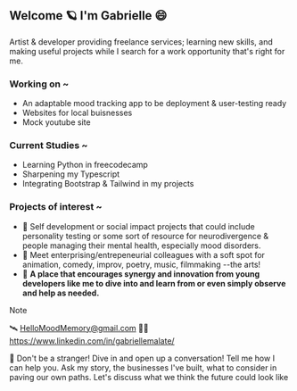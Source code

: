##  Welcome 🪐 I'm Gabrielle 😄

Artist & developer providing freelance services; learning new skills, and making useful projects while I search for a work opportunity that's right for me. 
<!--
**gabriellemalate/gabriellemalate** is a ✨ _special_ ✨ repository because its `README.md` (this file) appears on your GitHub profile.
-->
### Working on ~
- An adaptable mood tracking app to be deployment & user-testing ready 
- Websites for local buisnesses 
- Mock youtube site
  
### Current Studies ~
- Learning Python in freecodecamp
- Sharpening my Typescript
- Integrating Bootstrap & Tailwind in my projects

### Projects of interest ~ 
- 🔬 Self development or social impact projects that could include personality testing or some sort of resource for neurodivergence & people managing their mental health, especially mood disorders.
- 🐸 Meet enterprising/entrepeneurial colleagues with a soft spot for animation, comedy, improv, poetry, music, filmmaking --the arts!
- 🤝 **A place that encourages synergy and innovation from young developers like me to dive into and learn from or even simply observe and help as needed.**

> [!NOTE]
> 🛰️ HelloMoodMemory@gmail.com 
> 🧑‍🏫 https://www.linkedin.com/in/gabriellemalate/

🌟 Don't be a stranger! Dive in and open up a conversation! Tell me how I can help you. Ask my story, the businesses I've built, what to consider in paving our own paths. Let's discuss what we think the future could look like
